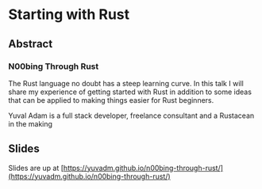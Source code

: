 # Starting with Rust

## Abstract

### N00bing Through Rust

The Rust language no doubt has a steep learning curve.
In this talk I will share my experience of getting started with Rust in addition to some ideas that can be applied to making things easier for Rust beginners.

Yuval Adam is a full stack developer, freelance consultant and a Rustacean in the making

## Slides

Slides are up at [https://yuvadm.github.io/n00bing-through-rust/](https://yuvadm.github.io/n00bing-through-rust/)
